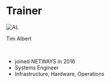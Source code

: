 <!SLIDE noprint smbullets>

# Trainer
<img id="staff" src="/image/global/_images/netways/staff/TA.jpg" alt="AL">

<br>

Tim Albert 

<br>

* joined NETWAYS in 2016
* Systems Engineer
* Infrastructure, Hardware, Operations

